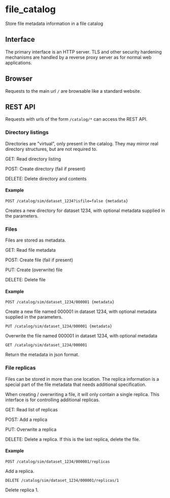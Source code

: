 # file_catalog
Store file metadata information in a file catalog

## Interface

The primary interface is an HTTP server. TLS and other security
hardening mechanisms are handled by a reverse proxy server as
for normal web applications.

## Browser

Requests to the main url `/` are browsable like a standard website.

## REST API

Requests with urls of the form `/catalog/*` can access the
REST API.

### Directory listings

Directories are "virtual", only present in the catalog.
They may mirror real directory structures, but are not required to.

GET: Read directory listing

POST: Create directory (fail if present)

DELETE: Delete directory and contents

#### Example

`POST /catalog/sim/dataset_1234?isfile=false {metadata}`

Creates a new directory for dataset 1234, with optional metadata supplied
 in the parameters.

### Files

Files are stored as metadata.

GET: Read file metadata

POST: Create file (fail if present)

PUT: Create (overwrite) file

DELETE: Delete file

#### Example

`POST /catalog/sim/dataset_1234/000001 {metadata}`

Create a new file named 000001 in dataset 1234, with optional metadata
supplied in the parameters.

`PUT /catalog/sim/dataset_1234/000001 {metadata}`

Overwrite the file named 000001 in dataset 1234, with optional metadata

`GET /catalog/sim/dataset_1234/000001`

Return the metadata in json format.

### File replicas

Files can be stored in more than one location. The replica information is
a special part of the file metadata that needs additional specification.

When creating / overwriting a file, it will only contain a single replica.
This interface is for controlling additional replicas.

GET: Read list of replicas

POST: Add a replica

PUT: Overwrite a replica

DELETE: Delete a replica. If this is the last replica, delete the file.

#### Example

`POST /catalog/sim/dataset_1234/000001/replicas`

Add a replica.

`DELETE /catalog/sim/dataset_1234/000001/replicas/1`

Delete replica 1.

